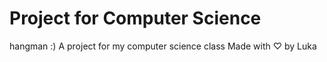 # Project for Computer Science
 hangman :)
 A project for my computer science class
 Made with ♡ by Luka

